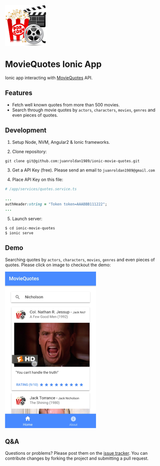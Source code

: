 <div align="left">
  <a href="https://github.com/juanroldan1989/ionic-movie-quotes"><img width="136" src="https://github.com/juanroldan1989/ionic-movie-quotes/raw/master/src/assets/imgs/logo.png" alt="ionic_movie_quoteslogo" /></a>
</div>

# MovieQuotes Ionic App

Ionic app interacting with [MovieQuotes](https://movie-quotes-app.herokuapp.com) API.

## Features

* Fetch well known quotes from more than 500 movies.
* Search through movie quotes by `actors`, `characters`, `movies`, `genres` and even pieces of quotes.

## Development

1. Setup Node, NVM, Angular2 & Ionic frameworks.

2. Clone repository:

```
git clone git@github.com:juanroldan1989/ionic-movie-quotes.git
```

3. Get a API Key (free). Please send an email to `juanroldan1989@gmail.com`

4. Place API Key on this file:

```ruby
# /app/services/quotes.service.ts

...
authHeader:string = "Token token=AAABBB111222";
...
```

5. Launch server:
```
$ cd ionic-movie-quotes
$ ionic serve
```

## Demo

Searching quotes by `actors`, `characters`, `movies`, `genres` and even pieces of quotes. Please click on image to checkout the demo:


<a href="https://drive.google.com/file/d/1BZFjo18BpPfmXwxDgERaeMwVBRlRziI3/view?usp=sharing">
  <img width="300" src="https://github.com/juanroldan1989/ionic-movie-quotes/raw/master/src/assets/imgs/movie-quotes-ionic-screenshot.png" />
</a>

## Q&A

Questions or problems? Please post them on the [issue tracker](https://github.com/juanroldan1989/ionic-movie-quotes/issues). You can contribute changes by forking the project and submitting a pull request.
